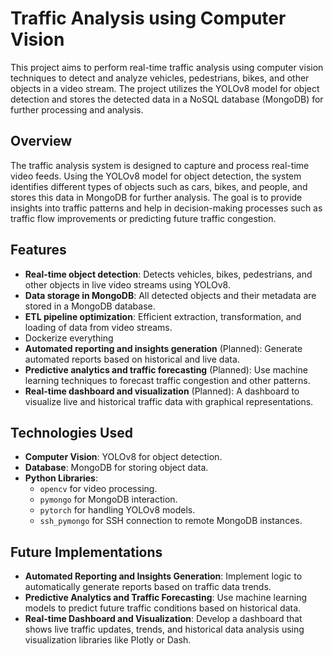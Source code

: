 # Traffic Analysis using Computer Vision
This project aims to perform real-time traffic analysis using computer vision techniques to detect and analyze vehicles, pedestrians, bikes, and other objects in a video stream. The project utilizes the YOLOv8 model for object detection and stores the detected data in a NoSQL database (MongoDB) for further processing and analysis.

## Overview
The traffic analysis system is designed to capture and process real-time video feeds. Using the YOLOv8 model for object detection, the system identifies different types of objects such as cars, bikes, and people, and stores this data in MongoDB for further analysis. The goal is to provide insights into traffic patterns and help in decision-making processes such as traffic flow improvements or predicting future traffic congestion.

## Features
- **Real-time object detection**: Detects vehicles, bikes, pedestrians, and other objects in live video streams using YOLOv8.
- **Data storage in MongoDB**: All detected objects and their metadata are stored in a MongoDB database.
- **ETL pipeline optimization**: Efficient extraction, transformation, and loading of data from video streams.
- Dockerize everything 
- **Automated reporting and insights generation** (Planned): Generate automated reports based on historical and live data.
- **Predictive analytics and traffic forecasting** (Planned): Use machine learning techniques to forecast traffic congestion and other patterns.
- **Real-time dashboard and visualization** (Planned): A dashboard to visualize live and historical traffic data with graphical representations.

## Technologies Used
- **Computer Vision**: YOLOv8 for object detection.
- **Database**: MongoDB for storing object data.
- **Python Libraries**:
    - `opencv` for video processing.
    - `pymongo` for MongoDB interaction.
    - `pytorch` for handling YOLOv8 models.
    - `ssh_pymongo` for SSH connection to remote MongoDB instances.

## Future Implementations
- **Automated Reporting and Insights Generation**: Implement logic to automatically generate reports based on traffic data trends.
- **Predictive Analytics and Traffic Forecasting**: Use machine learning models to predict future traffic conditions based on historical data.
- **Real-time Dashboard and Visualization**: Develop a dashboard that shows live traffic updates, trends, and historical data analysis using visualization libraries like Plotly or Dash.